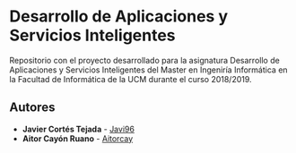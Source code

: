 # Desarrollo de Aplicaciones y Servicios Inteligentes
Repositorio con el proyecto desarrollado para la asignatura Desarrollo de Aplicaciones y Servicios Inteligentes del Master en Ingeniría Informática en la Facultad de Informática de la UCM durante el curso 2018/2019.

## Autores
* **Javier Cortés Tejada** - [Javi96](https://github.com/Javi96)
* **Aitor Cayón Ruano** - [Aitorcay](https://github.com/Aitorcay)
